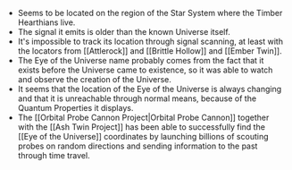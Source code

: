 - Seems to be located on the region of the Star System where the Timber Hearthians live.
- The signal it emits is older than the known Universe itself.
- It's impossible to track its location through signal scanning, at least with the locators from [[Attlerock]] and [[Brittle Hollow]] and [[Ember Twin]].
- The Eye of the Universe name probably comes from the fact that it exists before the Universe came to existence, so it was able to watch and observe the creation of the Universe.
- It seems that the location of the Eye of the Universe is always changing and that it is unreachable through normal means, because of the Quantum Properties it displays.
- The [[Orbital Probe Cannon Project|Orbital Probe Cannon]] together with the [[Ash Twin Project]] has been able to successfully find the [[Eye of the Universe]] coordinates by launching billions of scouting probes on random directions and sending information to the past through time travel.